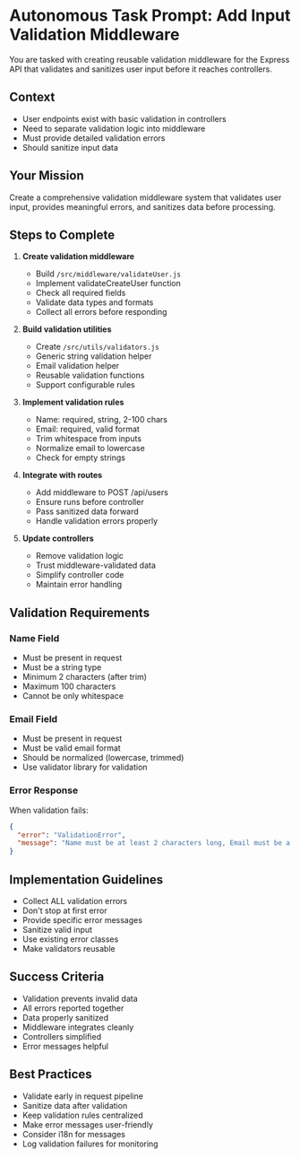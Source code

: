# Autonomous Task Prompt: Add Input Validation Middleware

You are tasked with creating reusable validation middleware for the Express API that validates and sanitizes user input before it reaches controllers.

## Context
- User endpoints exist with basic validation in controllers
- Need to separate validation logic into middleware
- Must provide detailed validation errors
- Should sanitize input data

## Your Mission
Create a comprehensive validation middleware system that validates user input, provides meaningful errors, and sanitizes data before processing.

## Steps to Complete

1. **Create validation middleware**
   - Build `/src/middleware/validateUser.js`
   - Implement validateCreateUser function
   - Check all required fields
   - Validate data types and formats
   - Collect all errors before responding

2. **Build validation utilities**
   - Create `/src/utils/validators.js`
   - Generic string validation helper
   - Email validation helper
   - Reusable validation functions
   - Support configurable rules

3. **Implement validation rules**
   - Name: required, string, 2-100 chars
   - Email: required, valid format
   - Trim whitespace from inputs
   - Normalize email to lowercase
   - Check for empty strings

4. **Integrate with routes**
   - Add middleware to POST /api/users
   - Ensure runs before controller
   - Pass sanitized data forward
   - Handle validation errors properly

5. **Update controllers**
   - Remove validation logic
   - Trust middleware-validated data
   - Simplify controller code
   - Maintain error handling

## Validation Requirements

### Name Field
- Must be present in request
- Must be a string type
- Minimum 2 characters (after trim)
- Maximum 100 characters
- Cannot be only whitespace

### Email Field  
- Must be present in request
- Must be valid email format
- Should be normalized (lowercase, trimmed)
- Use validator library for validation

### Error Response
When validation fails:
```json
{
  "error": "ValidationError",
  "message": "Name must be at least 2 characters long, Email must be a valid email address"
}
```

## Implementation Guidelines
- Collect ALL validation errors
- Don't stop at first error
- Provide specific error messages
- Sanitize valid input
- Use existing error classes
- Make validators reusable

## Success Criteria
- Validation prevents invalid data
- All errors reported together
- Data properly sanitized
- Middleware integrates cleanly
- Controllers simplified
- Error messages helpful

## Best Practices
- Validate early in request pipeline
- Sanitize data after validation
- Keep validation rules centralized
- Make error messages user-friendly
- Consider i18n for messages
- Log validation failures for monitoring